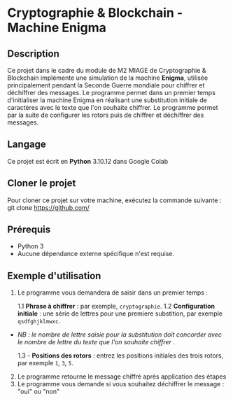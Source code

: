 # Cryptographie & Blockchain - Machine Enigma

## Description

Ce projet dans le cadre du module de M2 MIAGE de Cryptographie & Blockchain implémente une simulation de la machine **Enigma**, utilisée principalement pendant la Seconde Guerre mondiale pour chiffrer et déchiffrer des messages. Le programme permet dans un premier temps d'initialiser la machine Enigma en réalisant une substitution initiale de caractères avec le texte que l'on souhaite chiffrer. Le programme permet par la suite de configurer les rotors puis de chiffrer et déchiffrer des messages.

## Langage

Ce projet est écrit en **Python** 3.10.12 dans Google Colab

## Cloner le projet

Pour cloner ce projet sur votre machine, exécutez la commande suivante : git clone https://github.com/

## Prérequis

- Python 3
- Aucune dépendance externe spécifique n'est requise.

## Exemple d'utilisation

1. Le programme vous demandera de saisir dans un premier temps :
   
   1.1  **Phrase à chiffrer** : par exemple, `cryptographie`.
   1.2  **Configuration initiale** : une série de lettres pour une premiere substition, par exemple `qsdfghjklmwxc`.   
 - _NB : le nombre de lettre saisie pour la substitution doit concorder avec le nombre de lettre du texte que l'on souhaite chiffrer_ .
   
   1.3 - **Positions des rotors** : entrez les positions initiales des trois rotors, par exemple `1`, `3`, `5`.
   
2. Le programme retourne le message chiffré après application des étapes
3. Le programme vous demande si vous souhaitez déchiffrer le message : "oui" ou "non"


